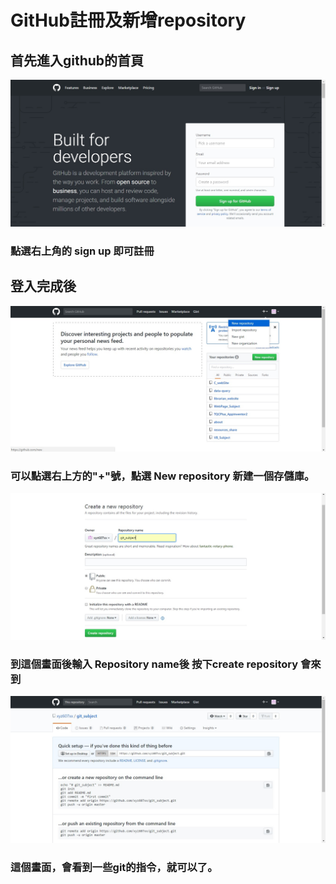 # GitHub註冊及新增repository
## 首先進入github的首頁
![github首頁](images/github首頁.jpg)
### 點選右上角的 sign up 即可註冊
## 登入完成後
![github登入完成](images/github-1.jpg)
### 可以點選右上方的"+"號，點選 New repository 新建一個存儲庫。
![github新建存儲庫](images/github-repo.jpg)
### 到這個畫面後輸入 Repository name後 按下create repository 會來到
![github空存儲庫](images/github-repo2.jpg)
### 這個畫面，會看到一些git的指令，就可以了。
